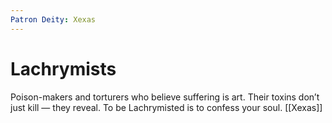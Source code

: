 ```yaml
---
Patron Deity: Xexas
---
```


# Lachrymists


Poison-makers and torturers who believe suffering is art. Their toxins don’t just kill — they reveal. To be Lachrymisted is to confess your soul.
[[Xexas]]
